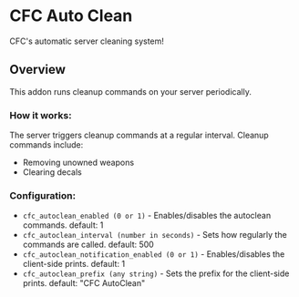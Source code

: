 # CFC Auto Clean
CFC's automatic server cleaning system!

## Overview
This addon runs cleanup commands on your server periodically.

### How it works:
The server triggers cleanup commands at a regular interval.
Cleanup commands include:
- Removing unowned weapons
- Clearing decals

### Configuration:
- `cfc_autoclean_enabled (0 or 1)` - Enables/disables the autoclean commands. default: 1
- `cfc_autoclean_interval (number in seconds)` - Sets how regularly the commands are called. default: 500
- `cfc_autoclean_notification_enabled (0 or 1)` - Enables/disables the client-side prints. default: 1
- `cfc_autoclean_prefix (any string)` - Sets the prefix for the client-side prints. default: "CFC AutoClean"
